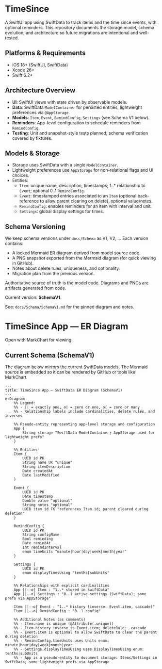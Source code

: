 # TimeSince

A SwiftUI app using SwiftData to track items and the time since events, with optional reminders. This repository documents the storage model, schema evolution, and architecture so future migrations are intentional and well-tested.

## Platforms & Requirements
- iOS 18+ (SwiftUI, SwiftData)
- Xcode 26+
- Swift 6.2+

## Architecture Overview
- **UI**: SwiftUI views with state driven by observable models.
- **Data**: SwiftData `ModelContainer` for persisted entities; lightweight preferences via `@AppStorage`.
- **Models**: `Item`, `Event`, `RemindConfig`, `Settings` (see Schema V1 below).
- **Reminders**: App-level configuration to schedule reminders from `RemindConfig`.
- **Testing**: Unit and snapshot-style tests planned; schema verification covered by fixtures.

## Models & Storage
- Storage uses SwiftData with a single `ModelContainer`.
- Lightweight preferences use `AppStorage` for non-relational flags and UI choices.
- Entities:
  - `Item`: unique name, description, timestamps; 1..* relationship to `Event`; optional 0..1 `RemindConfig`.
  - `Event`: timestamped entries associated to an `Item` (optional back-reference to allow parent clearing on delete), optional value/notes.
  - `RemindConfig`: enables reminders for an item with interval and unit.
  - `Settings`: global display settings for times.

## Schema Versioning
We keep schema versions under `docs/Schema` as V1, V2, ... Each version contains:
- A locked Mermaid ER diagram derived from model source code.
- A PNG snapshot exported from the Mermaid diagram (for quick viewing in GitHub).
- Notes about delete rules, uniqueness, and optionality.
- Migration plan from the previous version.

Authoritative source of truth is the model code. Diagrams and PNGs are artifacts generated from code.

Current version: **SchemaV1**.

See: `docs/Schema/SchemaV1.md` for the pinned diagram and notes.

# TimeSince App — ER Diagram
Open with MarkChart for viewing

## Current Schema (SchemaV1)
The diagram below mirrors the current SwiftData models. The Mermaid source is embedded so it can be rendered by GitHub or tools like MarkChart.

```mermaid
---
title: TimeSince App — SwiftData ER Diagram (SchemaV1)
---
erDiagram
    %% Legend:
    %% - || = exactly one, o| = zero or one, o{ = zero or many
    %% - Relationship labels include cardinalities, delete rules, and inverses

    %% Pseudo-entity representing app-level storage and configuration
    App {
        String storage "SwiftData ModelContainer; AppStorage used for lightweight prefs"
    }

    %% Entities
    Item {
        UUID id PK
        String name UK "unique"
        String itemDescription
        Date createdAt
        Date lastModified
    }

    Event {
        UUID id PK
        Date timestamp
        Double value "optional"
        String notes "optional"
        UUID item_id FK "references Item.id; parent cleared during deletion"
    }

    RemindConfig {
        UUID id PK
        String configName
        Bool reminding
        Date remindAt
        Int remindInterval
        enum timeUnits "minute|hour|day|week|month|year"
    }

    Settings {
        UUID id PK
        enum displayTimesUsing "tenths|subUnits"
    }

    %% Relationships with explicit cardinalities
    App ||--o{ Item : "1..* stored in SwiftData"
    App ||--o| Settings : "0..1 active settings (SwiftData); some prefs via AppStorage"

    Item ||--o{ Event : "1..* history (inverse: Event.item, cascade)"
    Item ||--o| RemindConfig : "0..1 config"

    %% Additional Notes (as comments)
    %% - Item.name is unique (@Attribute(.unique))
    %% - Item.history inverse is Event.item; deleteRule: .cascade
    %% - Event.item is optional to allow SwiftData to clear the parent during deletion
    %% - RemindConfig.timeUnits uses Units enum: minute|hour|day|week|month|year
    %% - Settings.displayTimesUsing uses DisplayTimesUsing enum: tenths|subUnits
    %% - App is a pseudo-entity to document storage: Items/Settings in SwiftData; some lightweight prefs via AppStorage
```
